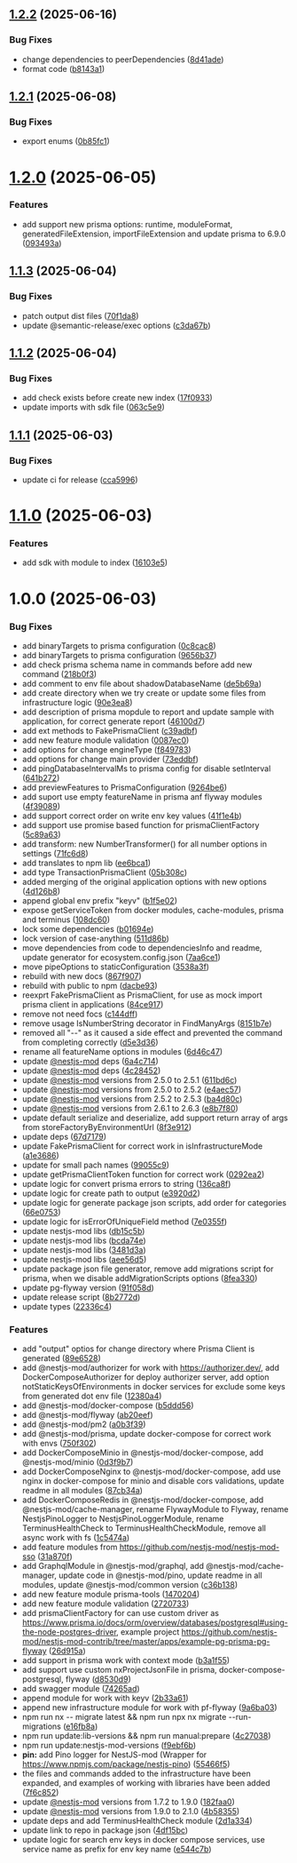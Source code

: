## [1.2.2](https://github.com/nestjs-mod/nestjs-mod-contrib/compare/notifications-v1.2.1...notifications-v1.2.2) (2025-06-16)


### Bug Fixes

* change dependencies to peerDependencies ([8d41ade](https://github.com/nestjs-mod/nestjs-mod-contrib/commit/8d41ade00c9383a44bc76e2e5b37128b9ee72284))
* format code ([b8143a1](https://github.com/nestjs-mod/nestjs-mod-contrib/commit/b8143a12fab1e4e0d31129ce087bc245ebeab435))

## [1.2.1](https://github.com/nestjs-mod/nestjs-mod-contrib/compare/notifications-v1.2.0...notifications-v1.2.1) (2025-06-08)


### Bug Fixes

* export enums ([0b85fc1](https://github.com/nestjs-mod/nestjs-mod-contrib/commit/0b85fc18c3dc83a04d388032b3d3351a7a68cfe8))

# [1.2.0](https://github.com/nestjs-mod/nestjs-mod-contrib/compare/notifications-v1.1.3...notifications-v1.2.0) (2025-06-05)


### Features

* add support new prisma options: runtime, moduleFormat, generatedFileExtension, importFileExtension and update prisma to 6.9.0 ([093493a](https://github.com/nestjs-mod/nestjs-mod-contrib/commit/093493ae5bd169b382522301243f128cc6066cb6))

## [1.1.3](https://github.com/nestjs-mod/nestjs-mod-contrib/compare/notifications-v1.1.2...notifications-v1.1.3) (2025-06-04)


### Bug Fixes

* patch output dist files ([70f1da8](https://github.com/nestjs-mod/nestjs-mod-contrib/commit/70f1da83ae5cbda4532695cf2fca49aeb9914161))
* update @semantic-release/exec options ([c3da67b](https://github.com/nestjs-mod/nestjs-mod-contrib/commit/c3da67ba33bf2a5014ee61be5dcd5e4331996354))

## [1.1.2](https://github.com/nestjs-mod/nestjs-mod-contrib/compare/notifications-v1.1.1...notifications-v1.1.2) (2025-06-04)


### Bug Fixes

* add check exists before create new index ([17f0933](https://github.com/nestjs-mod/nestjs-mod-contrib/commit/17f0933310276b104b4b0a8c30aea804b9d7223d))
* update imports with sdk file ([063c5e9](https://github.com/nestjs-mod/nestjs-mod-contrib/commit/063c5e983efbcc64aaea30707092f35beeacc54f))

## [1.1.1](https://github.com/nestjs-mod/nestjs-mod-contrib/compare/notifications-v1.1.0...notifications-v1.1.1) (2025-06-03)


### Bug Fixes

* update ci for release ([cca5996](https://github.com/nestjs-mod/nestjs-mod-contrib/commit/cca59960020755f8dce31023c035a4289b7e8be0))

# [1.1.0](https://github.com/nestjs-mod/nestjs-mod-contrib/compare/notifications-v1.0.0...notifications-v1.1.0) (2025-06-03)


### Features

* add sdk with module to index ([16103e5](https://github.com/nestjs-mod/nestjs-mod-contrib/commit/16103e597841a86b9c02e2e927f565bf4169369b))

# 1.0.0 (2025-06-03)


### Bug Fixes

* add binaryTargets to prisma configuration ([0c8cac8](https://github.com/nestjs-mod/nestjs-mod-contrib/commit/0c8cac846eda9f03e5b06b18253d9eaf0935170d))
* add binaryTargets to prisma configuration ([9656b37](https://github.com/nestjs-mod/nestjs-mod-contrib/commit/9656b3783dbd1d4a36eb763d26abf075b0bc9453))
* add check prisma schema name in commands before add new command ([218b0f3](https://github.com/nestjs-mod/nestjs-mod-contrib/commit/218b0f360643909783dea7472c7e49b5f0769938))
* add comment to env file about shadowDatabaseName ([de5b69a](https://github.com/nestjs-mod/nestjs-mod-contrib/commit/de5b69a4f04e0bbb47b86f59bcf9c8811c8a7dfb))
* add create directory when we try create or update some files from infrastructure logic ([90e3ea8](https://github.com/nestjs-mod/nestjs-mod-contrib/commit/90e3ea87a136002966e3b973a69caab1421f9423))
* add description of prisma mopdule to report and update sample with application, for correct generate report ([46100d7](https://github.com/nestjs-mod/nestjs-mod-contrib/commit/46100d7ce06d3481e4cef79b47de3dd73af83961))
* add ext methods to FakePrismaClient ([c39adbf](https://github.com/nestjs-mod/nestjs-mod-contrib/commit/c39adbf05b2571a6f35990027f8428553e8f45c6))
* add new feature module validation ([0087ec0](https://github.com/nestjs-mod/nestjs-mod-contrib/commit/0087ec0dba577c52f60dba437bc2ced042f5b0bd))
* add options for change engineType ([f849783](https://github.com/nestjs-mod/nestjs-mod-contrib/commit/f849783e05cb703f36687aea1407ba1f7212d264))
* add options for change main provider ([73eddbf](https://github.com/nestjs-mod/nestjs-mod-contrib/commit/73eddbf387de804e985b79a8b3aa85824759a97a))
* add pingDatabaseIntervalMs to prisma config for disable setInterval ([641b272](https://github.com/nestjs-mod/nestjs-mod-contrib/commit/641b272e030e175d85f3098d454c74e5dce6bfa0))
* add previewFeatures to PrismaConfiguration ([9264be6](https://github.com/nestjs-mod/nestjs-mod-contrib/commit/9264be682010f091c0b0dd8ef3e92fb170d7d2f1))
* add suport use empty featureName in prisma anf flyway modules ([4f39089](https://github.com/nestjs-mod/nestjs-mod-contrib/commit/4f3908968f703d7607d2c4de85fc39792c5cc628))
* add support correct order on write env key values ([41f1e4b](https://github.com/nestjs-mod/nestjs-mod-contrib/commit/41f1e4b0a922327855461e4a2917e79aeba165d9))
* add support use promise based function for prismaClientFactory ([5c89a63](https://github.com/nestjs-mod/nestjs-mod-contrib/commit/5c89a63be2823e3d5f355c9d075cf22fbb9baeab))
* add transform: new NumberTransformer() for all number options in settings ([71fc6d8](https://github.com/nestjs-mod/nestjs-mod-contrib/commit/71fc6d84936e4ba0dfa0881a2e1ff57b5b03914f))
* add translates to npm lib ([ee6bca1](https://github.com/nestjs-mod/nestjs-mod-contrib/commit/ee6bca107318416da3aedb02f4cccb3ae8bbd936))
* add type TransactionPrismaClient ([05b308c](https://github.com/nestjs-mod/nestjs-mod-contrib/commit/05b308c6bbd4aab8595d51b50e8aef93751dc0c2))
* added merging of the original application options with new options ([4d126b8](https://github.com/nestjs-mod/nestjs-mod-contrib/commit/4d126b8b42fdc50b2f4222202e6151ba49568baa))
* append global env prefix "keyv" ([b1f5e02](https://github.com/nestjs-mod/nestjs-mod-contrib/commit/b1f5e02e601df2a127948ff22f02da35b478b442))
* expose getServiceToken from docker modules, cache-modules, prisma and terminus ([108dc60](https://github.com/nestjs-mod/nestjs-mod-contrib/commit/108dc606fe4a8bb0f91375b244814ac32dbc7525))
* lock some dependencies ([b01694e](https://github.com/nestjs-mod/nestjs-mod-contrib/commit/b01694e6366a135b7dec051b31ac6d7b608c0bb1))
* lock version of case-anything ([511d86b](https://github.com/nestjs-mod/nestjs-mod-contrib/commit/511d86bec4dad6bf0a4f6985c5dbe197fbdb7983))
* move dependencies from code to dependenciesInfo and readme, update generator for ecosystem.config.json ([7aa6ce1](https://github.com/nestjs-mod/nestjs-mod-contrib/commit/7aa6ce1bac8c0f5938d939f3d463c490882dc47c))
* move pipeOptions to staticConfiguration ([3538a3f](https://github.com/nestjs-mod/nestjs-mod-contrib/commit/3538a3f294ea567e39f2d326eaac5bfb292348fa))
* rebuild with new docs ([867f907](https://github.com/nestjs-mod/nestjs-mod-contrib/commit/867f907561b86a3ea61367ddbd2ac183609f3815))
* rebuild with public to npm ([dacbe93](https://github.com/nestjs-mod/nestjs-mod-contrib/commit/dacbe93e6a3eb2e3ab225091745956ff28fe2dd4))
* reexprt FakePrismaClient as PrismaClient, for use as mock import prisma client in applications ([84ce917](https://github.com/nestjs-mod/nestjs-mod-contrib/commit/84ce9176c317976ee9ff4de9745038c09c443302))
* remove not need focs ([c144dff](https://github.com/nestjs-mod/nestjs-mod-contrib/commit/c144dff9db468994c5956e7d3f4a65e6abbc2a8c))
* remove usage IsNumberString decorator in FindManyArgs ([8151b7e](https://github.com/nestjs-mod/nestjs-mod-contrib/commit/8151b7e032bd79f41720f6cda6b681e9c2ecc2af))
* removed all "--" as it caused a side effect and prevented the command from completing correctly ([d5e3d36](https://github.com/nestjs-mod/nestjs-mod-contrib/commit/d5e3d36417120bdd576a03b82837cd9d7c3bbcf8))
* rename all featureName options in modules ([6d46c47](https://github.com/nestjs-mod/nestjs-mod-contrib/commit/6d46c475c75023b4eaf53cb8d6ba7640bfad3ad6))
* update [@nestjs-mod](https://github.com/nestjs-mod) deps ([6a4c714](https://github.com/nestjs-mod/nestjs-mod-contrib/commit/6a4c714ca98be0b871e2f5ab5dabf3339337fee5))
* update [@nestjs-mod](https://github.com/nestjs-mod) deps ([4c28452](https://github.com/nestjs-mod/nestjs-mod-contrib/commit/4c28452792a17d311ae825f5d100be537f682e07))
* update [@nestjs-mod](https://github.com/nestjs-mod) versions from 2.5.0 to 2.5.1 ([611bd6c](https://github.com/nestjs-mod/nestjs-mod-contrib/commit/611bd6ccf9fc78c63b7666625874e68420f5a357))
* update [@nestjs-mod](https://github.com/nestjs-mod) versions from 2.5.0 to 2.5.2 ([e4aec57](https://github.com/nestjs-mod/nestjs-mod-contrib/commit/e4aec57531c6fbb456fb1e4d19c3984e9533dd9b))
* update [@nestjs-mod](https://github.com/nestjs-mod) versions from 2.5.2 to 2.5.3 ([ba4d80c](https://github.com/nestjs-mod/nestjs-mod-contrib/commit/ba4d80c6fb0c0fcd2dc608efa5abf581bb01bc43))
* update [@nestjs-mod](https://github.com/nestjs-mod) versions from 2.6.1 to 2.6.3 ([e8b7f80](https://github.com/nestjs-mod/nestjs-mod-contrib/commit/e8b7f8084cdb5ac15bf8ea127139adc1735214a1))
* update default serialize and deserialize, add support return array of args from storeFactoryByEnvironmentUrl ([8f3e912](https://github.com/nestjs-mod/nestjs-mod-contrib/commit/8f3e912e0a450c5ca3889cfdb39109f4f4386e10))
* update deps ([67d7179](https://github.com/nestjs-mod/nestjs-mod-contrib/commit/67d7179e8078b8cb0bd7fdc3874563bc91c4e031))
* update FakePrismaClient for correct work in isInfrastructureMode ([a1e3686](https://github.com/nestjs-mod/nestjs-mod-contrib/commit/a1e3686a0f2e554174f14eb15ae4dd72f7d4752b))
* update for small pach names ([99055c9](https://github.com/nestjs-mod/nestjs-mod-contrib/commit/99055c97d0d4a2a90d6174e93b6d28e1e4e37949))
* update getPrismaClientToken function for correct work ([0292ea2](https://github.com/nestjs-mod/nestjs-mod-contrib/commit/0292ea2a6963c624d0e5eaca4b11846cae52120c))
* update logic for convert prisma errors to string ([136ca8f](https://github.com/nestjs-mod/nestjs-mod-contrib/commit/136ca8f3e0cffd02f538219676dc08b9e5c7faa3))
* update logic for create path to output ([e3920d2](https://github.com/nestjs-mod/nestjs-mod-contrib/commit/e3920d25b206a2c5394a1fc4a8f1c4c62665a4fa))
* update logic for generate package json scripts, add order for categories ([66e0753](https://github.com/nestjs-mod/nestjs-mod-contrib/commit/66e07536875d5574fefb6e307e6dfd17c1596ca8))
* update logic for isErrorOfUniqueField method ([7e0355f](https://github.com/nestjs-mod/nestjs-mod-contrib/commit/7e0355f45e257fd3f6b3cbfe729ff343e39cb616))
* update nestjs-mod libs ([db15c5b](https://github.com/nestjs-mod/nestjs-mod-contrib/commit/db15c5b3d48b0844c66d437e00a15a690610da1a))
* update nestjs-mod libs ([bcda74e](https://github.com/nestjs-mod/nestjs-mod-contrib/commit/bcda74e33d42f9e79b48ef33dd0e5ec1c578eb5c))
* update nestjs-mod libs ([3481d3a](https://github.com/nestjs-mod/nestjs-mod-contrib/commit/3481d3aac9e53003aa9109ee070c11f9d85853aa))
* update nestjs-mod libs ([aee56d5](https://github.com/nestjs-mod/nestjs-mod-contrib/commit/aee56d58a3d60cb3d1969cea12cf1f8c27cbdf57))
* update package json file generator, remove add migrations script for prisma, when we disable addMigrationScripts options ([8fea330](https://github.com/nestjs-mod/nestjs-mod-contrib/commit/8fea33032be53cdb3f048bd4f1b4a0152719d34f))
* update pg-flyway version ([91f058d](https://github.com/nestjs-mod/nestjs-mod-contrib/commit/91f058d7325f604825f310041bc120a647a6d24a))
* update release script ([8b2772d](https://github.com/nestjs-mod/nestjs-mod-contrib/commit/8b2772db82e890bcb9350be25ae93d95c552587a))
* update types ([22336c4](https://github.com/nestjs-mod/nestjs-mod-contrib/commit/22336c435e1947fcc00b317e0b0160071c304bca))


### Features

* add "output" optios for change directory where Prisma Client is generated ([89e6528](https://github.com/nestjs-mod/nestjs-mod-contrib/commit/89e65282dd1abd799795983c88da8658e6a203f5))
* add @nestjs-mod/authorizer for work with https://authorizer.dev/, add DockerComposeAuthorizer for deploy authorizer server, add option notStaticKeysOfEnvironments in docker services for exclude some keys from generated dot env file ([12380a4](https://github.com/nestjs-mod/nestjs-mod-contrib/commit/12380a4c690345265b4df02de51250c96f21e417))
* add @nestjs-mod/docker-compose ([b5ddd56](https://github.com/nestjs-mod/nestjs-mod-contrib/commit/b5ddd569e4374939e5760b13bbd1246dd59673d3))
* add @nestjs-mod/flyway ([ab20eef](https://github.com/nestjs-mod/nestjs-mod-contrib/commit/ab20eef94166f6be10b39d2ef72ac8873ddb691c))
* add @nestjs-mod/pm2 ([a0b3f39](https://github.com/nestjs-mod/nestjs-mod-contrib/commit/a0b3f392976d9380f2f7efb3c1ed5825e741e87e))
* add @nestjs-mod/prisma, update docker-compose for correct work with envs ([750f302](https://github.com/nestjs-mod/nestjs-mod-contrib/commit/750f3022e42dd7af3aca2344d92bb1406b9009cc))
* add DockerComposeMinio in @nestjs-mod/docker-compose, add @nestjs-mod/minio ([0d3f9b7](https://github.com/nestjs-mod/nestjs-mod-contrib/commit/0d3f9b74ad4eb79476eda1be6266bac636d3d4a5))
* add DockerComposeNginx to @nestjs-mod/docker-compose, add use nginx in docker-compose for minio and disable cors validations, update readme in all modules ([87cb34a](https://github.com/nestjs-mod/nestjs-mod-contrib/commit/87cb34ad31aab7e8d5fbc9510d43b501529ac9d0))
* add DockerComposeRedis in @nestjs-mod/docker-compose, add @nestjs-mod/cache-manager, rename FlywayModule to Flyway, rename NestjsPinoLogger to NestjsPinoLoggerModule, rename TerminusHealthCheck to TerminusHealthCheckModule, remove all async work with fs ([1c5474a](https://github.com/nestjs-mod/nestjs-mod-contrib/commit/1c5474afc696d3e23f38fdf3e0865ab75bc71446))
* add feature modules from https://github.com/nestjs-mod/nestjs-mod-sso ([31a870f](https://github.com/nestjs-mod/nestjs-mod-contrib/commit/31a870fb40f20e9a8f03ecb14dd1a341c60551a5))
* add GraphqlModule in @nestjs-mod/graphql, add @nestjs-mod/cache-manager, update code in @nestjs-mod/pino, update readme in all modules, update @nestjs-mod/common version ([c36b138](https://github.com/nestjs-mod/nestjs-mod-contrib/commit/c36b13870b6754a80c38a482aa0cb34bddafa2ed))
* add new feature module prisma-tools ([1470204](https://github.com/nestjs-mod/nestjs-mod-contrib/commit/14702041c2ad290234260a57652cd03c6314dcc5))
* add new feature module validation ([2720733](https://github.com/nestjs-mod/nestjs-mod-contrib/commit/27207339ea061c88401ce5233d187c239c76d1a1))
* add prismaClientFactory for can use custom driver as https://www.prisma.io/docs/orm/overview/databases/postgresql#using-the-node-postgres-driver, example project https://github.com/nestjs-mod/nestjs-mod-contrib/tree/master/apps/example-pg-prisma-pg-flyway ([26d915a](https://github.com/nestjs-mod/nestjs-mod-contrib/commit/26d915aa1644648c09f1cbcad5b83a91a21a62b6))
* add support in prisma work with context mode ([b3a1f55](https://github.com/nestjs-mod/nestjs-mod-contrib/commit/b3a1f55cfb6ef7f1708298fbfd69752735a0d160))
* add support use custom nxProjectJsonFile in prisma, docker-compose-postgresql, flyway ([d8530d9](https://github.com/nestjs-mod/nestjs-mod-contrib/commit/d8530d9ed591af51e86f645a4320def58ecff227))
* add swagger module ([74265ad](https://github.com/nestjs-mod/nestjs-mod-contrib/commit/74265ad64bd0f3c68174e76bbcb7bf9184122699))
* append module for work with keyv ([2b33a61](https://github.com/nestjs-mod/nestjs-mod-contrib/commit/2b33a614ed2f11e5a2acb4548dc6b7e322afaa3f))
* append new infrastructure module for work with pf-flyway ([9a6ba03](https://github.com/nestjs-mod/nestjs-mod-contrib/commit/9a6ba03c3c9267da0c436abfaa42d0efd89facbe))
* npm run nx -- migrate latest && npm run npx nx migrate --run-migrations ([e16fb8a](https://github.com/nestjs-mod/nestjs-mod-contrib/commit/e16fb8a6648061448de7de441e0d26a4c72324f4))
* npm run update:lib-versions && npm run manual:prepare ([4c27038](https://github.com/nestjs-mod/nestjs-mod-contrib/commit/4c270386e5cff279438ccce4905ddc352220c0e1))
* npm run update:nestjs-mod-versions ([f9ebf6b](https://github.com/nestjs-mod/nestjs-mod-contrib/commit/f9ebf6b0791ad9661f7fde0f637c65738c498c9c))
* **pin:** add Pino logger for NestJS-mod (Wrapper for https://www.npmjs.com/package/nestjs-pino) ([55466f5](https://github.com/nestjs-mod/nestjs-mod-contrib/commit/55466f52ccf1792a5a4f32df80e574be4da71952))
* the files and commands added to the infrastructure have been expanded, and examples of working with libraries have been added ([7f6c852](https://github.com/nestjs-mod/nestjs-mod-contrib/commit/7f6c8522f51397ef78a36d6bae09a62f19418518))
* update [@nestjs-mod](https://github.com/nestjs-mod) versions from 1.7.2 to 1.9.0 ([182faa0](https://github.com/nestjs-mod/nestjs-mod-contrib/commit/182faa05ab60dd8e2f13f3fb04b472a7a05f6a75))
* update [@nestjs-mod](https://github.com/nestjs-mod) versions from 1.9.0 to 2.1.0 ([4b58355](https://github.com/nestjs-mod/nestjs-mod-contrib/commit/4b58355f755d25ac94fe9267efb9439e23c73a21))
* update deps and add TerminusHealthCheck module ([2d1a334](https://github.com/nestjs-mod/nestjs-mod-contrib/commit/2d1a334291246adf3e7e3ccd83346eda113ad31a))
* update link to repo in package json ([4df15bc](https://github.com/nestjs-mod/nestjs-mod-contrib/commit/4df15bc71890fffe124389c790d2c02443719116))
* update logic for search env keys in docker compose services, use service name as prefix for env key name ([e544c7b](https://github.com/nestjs-mod/nestjs-mod-contrib/commit/e544c7b093094d5ccb1b9766430ac1e5e434a475))
